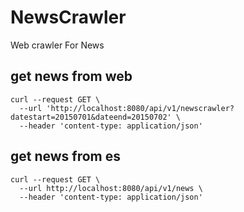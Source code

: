 # NewsCrawler
Web crawler For News

## get news from web
```
curl --request GET \
  --url 'http://localhost:8080/api/v1/newscrawler?datestart=20150701&dateend=20150702' \
  --header 'content-type: application/json'
```

## get news from es
```
curl --request GET \
  --url http://localhost:8080/api/v1/news \
  --header 'content-type: application/json'
  ```
